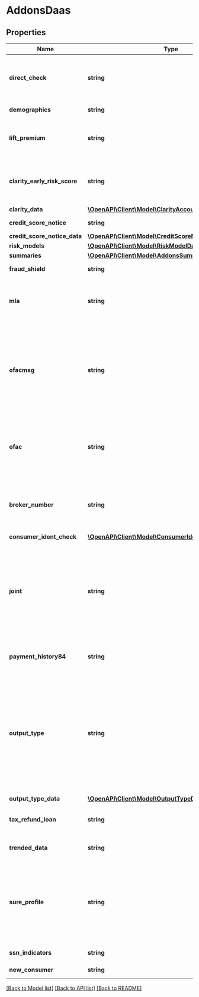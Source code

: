 # AddonsDaas

## Properties
Name | Type | Description | Notes
------------ | ------------- | ------------- | -------------
**direct_check** | **string** | Send back subscriber information on the credit profile. When set to Y indicates that subscriber and court names, addresses, and phone numbers who have reported data on the consumer&#39;s profile will be sent back on the response. | [optional] 
**demographics** | **string** | Indicates the type of demographic data that should be returned back. | [optional] 
**lift_premium** | **string** | liftPremium \&quot;type\&quot;: \&quot;string\&quot;, \&quot;pattern\&quot;: \&quot;^[A-Z]{0,1}$\&quot;, \&quot;enum\&quot;: [\&quot;Y\&quot;, \&quot;N\&quot;,\&quot;\&quot;] | [optional] 
**clarity_early_risk_score** | **string** | Y.  Returns Clarity&#39;s 90 day Clear Early Risk Score (CERS) which predict the risk of a consumer going 90 days past due in first 12 months of a traditional bureau trade. This can be omitted if Clarity Early Risk Score is not needed. | [optional] 
**clarity_data** | [**\OpenAPI\Client\Model\ClarityAccountData**](ClarityAccountData.md) |  | [optional] 
**credit_score_notice** | **string** | Y.  It makes &#39;creditScoreNoticeData&#39; a mandatory element. | [optional] 
**credit_score_notice_data** | [**\OpenAPI\Client\Model\CreditScoreNoticeDataDaas**](CreditScoreNoticeDataDaas.md) |  | [optional] 
**risk_models** | [**\OpenAPI\Client\Model\RiskModelDaas**](RiskModelDaas.md) |  | [optional] 
**summaries** | [**\OpenAPI\Client\Model\AddonsSummaries**](AddonsSummaries.md) |  | [optional] 
**fraud_shield** | **string** | Y - Fraud Shield Product Option will be output | [optional] 
**mla** | **string** | Y - Trigger a screening process of taking the consumer data from an inquiry to match against the Dept of Defense MLA lists. Message codes 1203-1207 could be returned. Permissible Purpose with valid YOB required for getting this option. | [optional] 
**ofacmsg** | **string** | Y- Trigger a screening process of taking the consumer data from an inquiry to match against the OFAC (Office of Foreign Asset Control) and PLC (Palestinian Legislative Council) lists. A message 1202 NAME DOES NOT MATCH OFAC/PLC LIST will be printed on credit profile if the consumer is not found on either OFAC or PLC list. A message 1200 NAME MATCHES OFAC/PLC LIST will be printed on credit profile if the consumer is found on either OFAC or PLC list. | [optional] 
**ofac** | **string** | Y- The OFAC keyword is used to trigger a screening process of taking the consumer data from an inquiry to match aginst the OFAC(Office of Foreign Asset Control)list.  A message \&quot;spelling of name used to access report matches OFAC list\&quot; will be printed on credit profile if the consumer is found on OFAC list. | [optional] 
**broker_number** | **string** | Broker Number is required if the inquiry SIN has customer master service rule 30/350 set on at fileone system.  And it is retained in the reference id field for inquiry logging purpose at fileone system. Broker Number is an optional field and accepts 1 to 10 digits of numeric values. | [optional] 
**consumer_ident_check** | [**\OpenAPI\Client\Model\ConsumerIdentifierCheckOptions**](ConsumerIdentifierCheckOptions.md) |  | [optional] 
**joint** | **string** | If specified as Y it means that the client is requesting a joint credit report. This is used to request the Dual or Joint Report. Two separate credit reports are returned?one on the primary applicant and one on the secondary applicant. The joint applicant should have the same current address as the primary applicant. Include as much information on the joint applicant as possible, including the surname if it is different from the primary applicant. If NOt specified or N it means that a joint report is NOT being requested. | [optional] 
**payment_history84** | **string** | Y.  84 month payment history is requested instead of the 25 month history. This can be omitted if 84 month history is not needed | [optional] 
**output_type** | **string** | ENUM JSON,ARF,COMBO,TTY,COMBO1,COMBO2 If JSON is type, API coverts the output from DaaS to JSON tags and discards the output from DaaS If ARF is type, API creates a JSON wrapper with a single data tag that contains the DaaS output. If COMBO is type, API converts the output from DaaS (excluding the 700 segments) into JSON and also inserts the DaaS output into a single data             tag. If TTY is type, If TTY is type, API returns the output in TTY format and wraps that into a single JSON data tag. COMBO1 is cobination of JSON and TTY. COMBO2 is used to get the third party data source data from 700 segment. | [optional] 
**output_type_data** | [**\OpenAPI\Client\Model\OutputTypeDataDaas**](OutputTypeDataDaas.md) |  | [optional] 
**tax_refund_loan** | **string** | Y will be displayed    in the indicator field; if no inquiry is found for a tax refund loan inquiry from January 1 through October 17, an N will be displayed in the indicator field. | [optional] 
**trended_data** | **string** | To display Trended Data at json response in accordance with trendedData request in DaaS api. Enum - Y or N, | [optional] 
**sure_profile** | **string** | Sure profile is a new product for subscribed financial institutions. Using machine learning models to assess the overall credit health of a consumer,  Experian will guarantee three types of credit types for an approved consumer: credit card, revolving credit, and check card.  The guarantee will cover one year, and Experian will be financially liable to the issuing financial institution if the consumer fails to pay. Enum- Y, N | [optional] 
**ssn_indicators** | **string** | SSN Indicators is an optional field for DaaS api. Enum - Y or N. | [optional] 
**new_consumer** | **string** | Indicates if the consumer is new. This is an optional field for DaaS api. Enum - Y or N. | [optional] 

[[Back to Model list]](../README.md#documentation-for-models) [[Back to API list]](../README.md#documentation-for-api-endpoints) [[Back to README]](../README.md)


